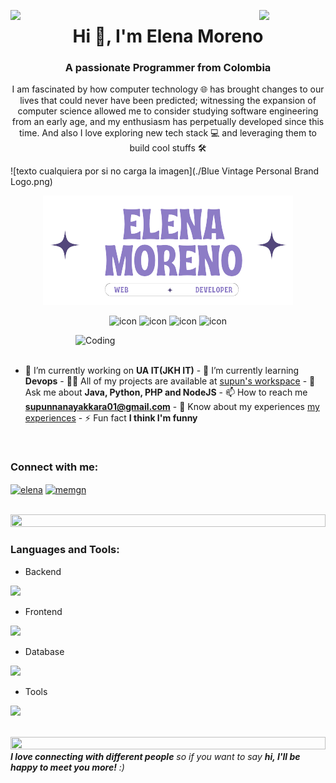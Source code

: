<img
  align="left"
  src="https://user-images.githubusercontent.com/65187002/144930161-2f783401-8d27-4fdf-a2f7-cc0ba32f1f1f.gif"
  width="21%"
  style="display: inline"
/><img
  align="right"
  src="https://user-images.githubusercontent.com/65187002/144930161-2f783401-8d27-4fdf-a2f7-cc0ba32f1f1f.gif"
  width="21%"
  style="display: inline"
/>

<h1 align="center">Hi 👋, I'm Elena Moreno</h1>
<h3 align="center">A passionate Programmer from Colombia</h3>
<p align="center">
  I am fascinated by how computer technology 🌐 has brought changes to our lives
  that could never have been predicted; witnessing the expansion of computer
  science allowed me to consider studying software engineering from an early
  age, and my enthusiasm has perpetually developed since this time. And also I
  love exploring new tech stack 💻 and leveraging them to build cool stuffs 🛠️
</p>
![texto cualquiera por si no carga la imagen](./Blue Vintage Personal Brand Logo.png)
<p align="center">

  <img src="./Blue Vintage Personal Brand Logo.png" alt="elena moreno" />
</p>

<div align="center">
  <img
    src="https://techstack-generator.vercel.app/csharp-icon.svg"
    alt="icon"
    width="50"
    height="50"
  />
  <img
    src="https://techstack-generator.vercel.app/ts-icon.svg"
    alt="icon"
    width="50"
    height="50"
  />
  <img
    src="https://techstack-generator.vercel.app/js-icon.svg"
    alt="icon"
    width="50"
    height="50"
  />
  <img
    src="https://techstack-generator.vercel.app/react-icon.svg"
    alt="icon"
    width="50"
    height="50"
  />
</div>

<img
  align="right"
  alt="Coding"
  width="400"
  src="https://user-images.githubusercontent.com/74038190/229223263-cf2e4b07-2615-4f87-9c38-e37600f8381a.gif"
/>
<br /><br />

- 🔭 I’m currently working on **UA IT(JKH IT)** - 🌱 I’m currently learning
**Devops** - 👨‍💻 All of my projects are available at [supun's
workspace](http://supun.traditionalme.life) - 💬 Ask me about **Java, Python,
PHP and NodeJS** - 📫 How to reach me **supunnanayakkara01@gmail.com** - 📄 Know
about my experiences [my experiences](http://supun.traditionalme.life/#resume) -
⚡ Fun fact **I think I'm funny**

<br />
<h3 align="left">Connect with me:</h3>
<p align="left">
  <a href="https://www.linkedin.com/in/elena-moreno-a63197293/" target="blank"
    ><img
      align="center"
      src="https://raw.githubusercontent.com/rahuldkjain/github-profile-readme-generator/master/src/images/icons/Social/linked-in-alt.svg"
      alt="elena"
      height="30"
      width="40"
  /></a>
  <a href="https://instagram.com/memgn" target="blank"
    ><img
      align="center"
      src="https://raw.githubusercontent.com/rahuldkjain/github-profile-readme-generator/master/src/images/icons/Social/instagram.svg"
      alt="memgn"
      height="30"
      width="40"
  /></a>
</p>
<br />

<img src="https://i.imgur.com/dBaSKWF.gif" height="20" width="100%" />

<h3 align="left">Languages and Tools:</h3>

- Backend
<p align="left">
  <a href="https://skillicons.dev">
    <img src="https://skillicons.dev/icons?i=php,laravel,cs" />
  </a>
</p>

- Frontend
<p align="left">
  <a href="https://skillicons.dev">
    <img src="https://skillicons.dev/icons?i=ts,js,react,bootstrap,tailwind" />
  </a>
</p>

- Database
<p align="left">
  <a href="https://skillicons.dev">
    <img src="https://skillicons.dev/icons?i=sqlite" />
  </a>
</p>
</p>

- Tools
<p align="left">
  <a href="https://skillicons.dev">
    <img
      src="https://skillicons.dev/icons?i=git,github,vscode,linux"
    />
  </a>
</p>

<br />

<img src="https://i.imgur.com/dBaSKWF.gif" height="20" width="100%" />

<br />
<em
  ><b>I love connecting with different people</b> so if you want to say
  <b>hi, I'll be happy to meet you more!</b> :)</em
>
